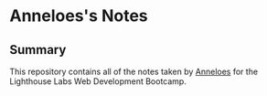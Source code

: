# Anneloes's Notes

## Summary

This repository contains all of the notes taken by [Anneloes](https://github.com/anneloes94) for the Lighthouse Labs Web Development Bootcamp.

